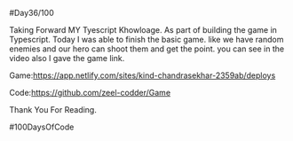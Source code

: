 #Day36/100



Taking Forward MY Tyescript Khowloage. As part of building the game in Typescript. Today I was able to finish the basic game. like we have random enemies and our hero can shoot them and get the point. you can see in the video also I gave the game link.



Game:https://app.netlify.com/sites/kind-chandrasekhar-2359ab/deploys

Code:https://github.com/zeel-codder/Game

Thank You For Reading.





#100DaysOfCode